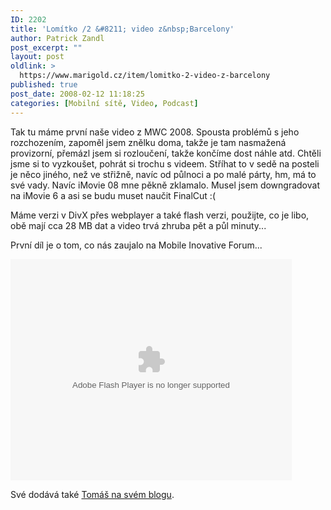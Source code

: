 ```yaml
---
ID: 2202
title: 'Lomítko /2 &#8211; video z&nbsp;Barcelony'
author: Patrick Zandl
post_excerpt: ""
layout: post
oldlink: >
  https://www.marigold.cz/item/lomitko-2-video-z-barcelony
published: true
post_date: 2008-02-12 11:18:25
categories: [Mobilní sítě, Video, Podcast]
---
```

Tak tu máme první naše video z MWC 2008. Spousta problémů s jeho rozchozením, zapoměl jsem znělku doma, takže je tam nasmažená provizorní, přemázl jsem si rozloučení, takže končíme dost náhle atd. Chtěli jsme si to vyzkoušet, pohrát si trochu s videem. Stříhat to v sedě na posteli je něco jiného, než ve střižně, navíc od půlnoci a po malé párty, hm, má to své vady. Navíc iMovie 08 mne pěkně zklamalo. Musel jsem downgradovat na iMovie 6 a asi se budu muset naučit FinalCut :(

Máme verzi v DivX přes webplayer a také flash verzi, použijte, co je libo, obě mají cca 28 MB dat a video trvá zhruba pět a půl minuty...  

První díl je o tom, co nás zaujalo na Mobile Inovative Forum... 

<object height="354" width="450"><param name="movie" value="http://www.stream.cz/object/36323-lomitko-2-mwc2008"><param name="allowfullscreen" value="true"><param name="wmode" value="transparent"><embed src="http://www.stream.cz/object/36323-lomitko-2-mwc2008" type="application/x-shockwave-flash" wmode="transparent" allowfullscreen="true" height="354" width="450"></object>

Své dodává také <a href="http://mobilnistranky.blog.lupa.cz/0802/jake-jsou-nove-mobilni-technologie">Tomáš na svém blogu</a>.
